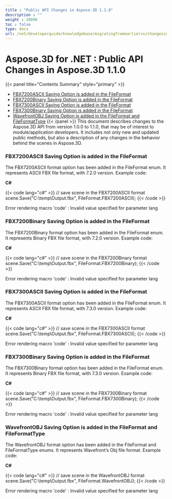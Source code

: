 ```yaml
---
title : "Public API Changes in Aspose.3D 1.1.0" 
description : "" 
weight : 20090 
toc : false
type: docs
url: /net/developerguide/knowledgebase/migratingfromearliervs/changesin1xx/public+api+changes+in+aspose.3d+1.1.0/
---
```


# Aspose.3D for .NET : Public API Changes in Aspose.3D 1.1.0


{{< panel title="Contents Summary" style="primary" >}}
*   [FBX7200ASCII Saving Option is added in the FileFormat](#fbx7200ascii-saving-option-is-added-in-the-fileformat)
*   [FBX7200Binary Saving Option is added in the FileFormat](#fbx7200binary-saving-option-is-added-in-the-fileformat)
*   [FBX7300ASCII Saving Option is added in the FileFormat](#fbx7300ascii-saving-option-is-added-in-the-fileformat)
*   [FBX7300Binary Saving Option is added in the FileFormat](#fbx7300binary-saving-option-is-added-in-the-fileformat)
*   [WavefrontOBJ Saving Option is added in the FileFormat and FileFormatType](#wavefrontobj-saving-option-is-added-in-the-fileformat-and-fileformattype)
{{< /panel >}}
This document describes changes to the Aspose.3D API from version 1.0.0 to 1.1.0, that may be of interest to module/application developers. It includes not only new and updated public methods, but also a description of any changes in the behavior behind the scenes in Aspose.3D.

### FBX7200ASCII Saving Option is added in the FileFormat

The FBX7200ASCII format option has been added in the FileFormat enum. It represents ASCII FBX file format, with 7.2.0 version. Example code:

**C#**

{{< code lang="c#" >}}
// save scene in the FBX7200ASCII format
scene.Save("C:\\temp\\Output.fbx", FileFormat.FBX7200ASCII);
{{< /code >}}

Error rendering macro 'code' : Invalid value specified for parameter lang

### FBX7200Binary Saving Option is added in the FileFormat

The FBX7200Binary format option has been added in the FileFormat enum. It represents Binary FBX file format, with 7.2.0 version. Example code:

**C#**

{{< code lang="c#" >}}
// save scene in the FBX7200Binary format
scene.Save("C:\\temp\\Output.fbx", FileFormat.FBX7200Binary);
{{< /code >}}

Error rendering macro 'code' : Invalid value specified for parameter lang

### FBX7300ASCII Saving Option is added in the FileFormat

The FBX7300ASCII format option has been added in the FileFormat enum. It represents ASCII FBX file format, with 7.3.0 version. Example code:

**C#**

{{< code lang="c#" >}}
// save scene in the FBX7300ASCII format
scene.Save("C:\\temp\\Output.fbx", FileFormat.FBX7300ASCII);
{{< /code >}}

Error rendering macro 'code' : Invalid value specified for parameter lang

### FBX7300Binary Saving Option is added in the FileFormat

The FBX7300Binary format option has been added in the FileFormat enum. It represents Binary FBX file format, with 7.3.0 version. Example code:

**C#**

{{< code lang="c#" >}}
// save scene in the FBX7300Binary format
scene.Save("C:\\temp\\Output.fbx", FileFormat.FBX7300Binary);
{{< /code >}}

Error rendering macro 'code' : Invalid value specified for parameter lang

### WavefrontOBJ Saving Option is added in the FileFormat and FileFormatType

The WavefrontOBJ format option has been added in the FileFormat and FileFormatType enums. It represents Wavefront’s Obj file format. Example code:

**C#**

{{< code lang="c#" >}}
// save scene in the WavefrontOBJ format
scene.Save("C:\\temp\\Output.fbx", FileFormat.WavefrontOBJ);
{{< /code >}}

Error rendering macro 'code' : Invalid value specified for parameter lang

